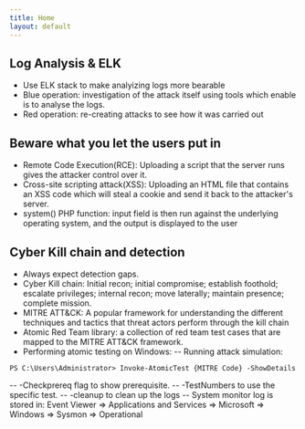 ```yaml
---
title: Home
layout: default
---
```


## Log Analysis & ELK

- Use ELK stack to make analyizing logs more bearable
- Blue operation: investigation of the attack itself using tools which enable is to analyse the logs.  
- Red operation: re-creating attacks to see how it was carried out

## Beware what you let the users put in

- Remote Code Execution(RCE): Uploading a script that the server runs gives the attacker control over it.
- Cross-site scripting attack(XSS): Uploading an HTML file that contains an XSS code which will steal a cookie and send it back to the attacker's server.
- system() PHP function: input field is then run against the underlying operating system, and the output is displayed to the user

## Cyber Kill chain and detection

- Always expect detection gaps.
- Cyber Kill chain: Initial recon; initial compromise; establish foothold; escalate privileges; internal recon; move laterally; maintain presence; complete mission. 
- MITRE ATT&CK: A popular framework for understanding the different techniques and tactics that threat actors perform through the kill chain 
- Atomic Red Team library: a collection of red team test cases that are mapped to the MITRE ATT&CK framework.
- Performing atomic testing on Windows:
-- Running attack simulation: 
```
PS C:\Users\Administrator> Invoke-AtomicTest {MITRE Code} -ShowDetails
```
-- -Checkprereq flag to show prerequisite.
-- -TestNumbers to use the specific test.
-- -cleanup to clean up the logs
-- System monitor log is stored in: Event Viewer => Applications and Services => Microsoft => Windows => Sysmon => Operational 
